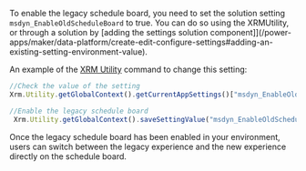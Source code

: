 To enable the legacy schedule board, you need to set the solution setting `msdyn_EnableOldScheduleBoard` to true. You can do so using the XRMUtility, or through a solution by [adding the settings solution component]](/power-apps/maker/data-platform/create-edit-configure-settings#adding-an-existing-setting-environment-value).

An example of the [XRM Utility](/power-apps/developer/model-driven-apps/clientapi/reference/xrm-utility/getglobalcontext) command to change this setting:

```javascript
//Check the value of the setting
Xrm.Utility.getGlobalContext().getCurrentAppSettings()["msdyn_EnableOldScheduleBoard"] 

//Enable the legacy schedule board 
 Xrm.Utility.getGlobalContext().saveSettingValue("msdyn_EnableOldScheduleBoard", true, {overrideScope: 1}).then(() => {a = "success"}, (error) => {a = error})
 ```

Once the legacy schedule board has been enabled in your environment, users can switch between the legacy experience and the new experience directly on the schedule board.
